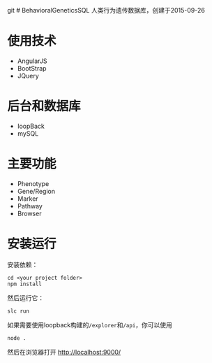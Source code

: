 git # BehavioralGeneticsSQL
人类行为遗传数据库，创建于2015-09-26

# 使用技术
+ AngularJS
+ BootStrap
+ JQuery

# 后台和数据库
+ loopBack
+ mySQL

# 主要功能
+ Phenotype
+ Gene/Region
+ Marker
+ Pathway
+ Browser

# 安装运行

安装依赖：
```
cd <your project folder>
npm install
```
然后运行它：
```
slc run
```
如果需要使用loopback构建的`/explorer`和`/api`，你可以使用
```
node .
```
然后在浏览器打开 [http://localhost:9000/](http://localhost:9000/)